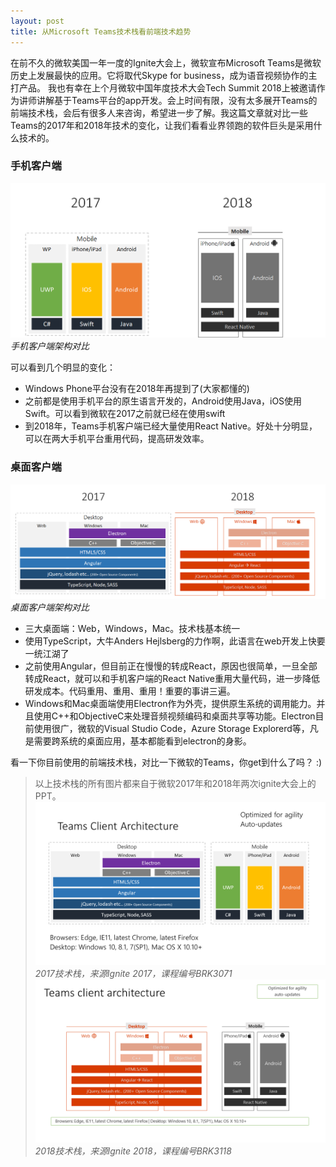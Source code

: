 ```yaml
---
layout: post
title: 从Microsoft Teams技术栈看前端技术趋势
---
```


在前不久的微软美国一年一度的Ignite大会上，微软宣布Microsoft Teams是微软历史上发展最快的应用。它将取代Skype for business，成为语音视频协作的主打产品。
我也有幸在上个月微软中国年度技术大会Tech Summit 2018上被邀请作为讲师讲解基于Teams平台的app开发。会上时间有限，没有太多展开Teams的前端技术栈，会后有很多人来咨询，希望进一步了解。我这篇文章就对比一些Teams的2017年和2018年技术的变化，让我们看看业界领跑的软件巨头是采用什么技术的。

### 手机客户端

![手机客户端架构对比](../images/post20181110/mobile.png)
*手机客户端架构对比*

可以看到几个明显的变化：
* Windows Phone平台没有在2018年再提到了(大家都懂的)
* 之前都是使用手机平台的原生语言开发的，Android使用Java，iOS使用Swift。可以看到微软在2017之前就已经在使用swift
* 到2018年，Teams手机客户端已经大量使用React Native。好处十分明显，可以在两大手机平台重用代码，提高研发效率。

### 桌面客户端

![桌面客户端架构对比](../images/post20181110/desktop.png)
*桌面客户端架构对比*

* 三大桌面端：Web，Windows，Mac。技术栈基本统一
* 使用TypeScript，大牛Anders Hejlsberg的力作啊，此语言在web开发上快要一统江湖了
* 之前使用Angular，但目前正在慢慢的转成React，原因也很简单，一旦全部转成React，就可以和手机客户端的React Native重用大量代码，进一步降低研发成本。代码重用、重用、重用！重要的事讲三遍。
* Windows和Mac桌面端使用Electron作为外壳，提供原生系统的调用能力。并且使用C++和ObjectiveC来处理音频视频编码和桌面共享等功能。Electron目前使用很广，微软的Visual Studio Code，Azure Storage Explorerd等，凡是需要跨系统的桌面应用，基本都能看到electron的身影。


看一下你目前使用的前端技术栈，对比一下微软的Teams，你get到什么了吗？ :)


> 以上技术栈的所有图片都来自于微软2017年和2018年两次ignite大会上的PPT。
> ![2017技术栈](../images/post20181110/2017.png)
*2017技术栈，来源Ignite 2017，课程编号BRK3071*
> ![2018技术栈](../images/post20181110/2018.png)
*2018技术栈，来源Ignite 2018，课程编号BRK3118*

